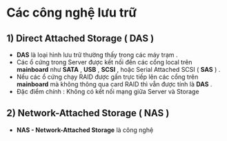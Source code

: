 # Các công nghệ lưu trữ
## **1) Direct Attached Storage ( DAS )**
- **DAS** là loại hình lưu trữ thường thấy trong các máy trạm .
- Các ổ cứng trong Server được kết nối đến các cổng local trên **mainboard** như **SATA** , **USB** , **SCSI** , hoặc Serial Attached SCSI ( **SAS** ) .
- Nếu các ổ cứng chạy RAID được gắn trực tiếp lên các cổng trên **mainboard** mà không thông qua card RAID thì vẫn được tính là **DAS** .
- Đặc điểm chính : Không có kết nối mạng giữa Server và Storage
## **2) Network-Attached Storage ( NAS )**
- **NAS - Network-Attached Storage** là công nghệ 